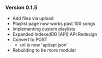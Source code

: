 ### Version 0.1.5
- Add files via upload
- Playlist page now works past 100 songs
- Implementing custom playlists
- Expanded IndexedDB
[API] API Redesign
- Convert to POST
   - url is now 'api/api.json'
- Rebuilding to be more modular
